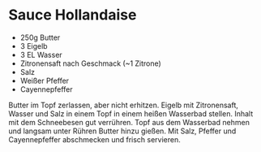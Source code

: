 ﻿# Sauce Hollandaise

- 250g Butter
- 3 Eigelb
- 3 EL Wasser
- Zitronensaft nach Geschmack (~1 Zitrone)
- Salz
- Weißer Pfeffer
- Cayennepfeffer

Butter im Topf zerlassen, aber nicht erhitzen.
Eigelb mit Zitronensaft, Wasser und Salz in einem Topf in einem heißen Wasserbad stellen.
Inhalt mit dem Schneebesen gut verrühren.
Topf aus dem Wasserbad nehmen und langsam unter Rühren Butter hinzu gießen.
Mit Salz, Pfeffer und Cayennepfeffer abschmecken und frisch servieren.
